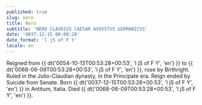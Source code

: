 ```yaml
---
published: true
slug: nero
title: Nero
subtitle: 'NERO CLAVDIVS CAESAR AVGVSTVS GERMANICVS'
date: '0037-12-15 00:00:28'
date_format: 'l jS of F Y'
locale: en
---
```


Reigned from {{ dt('0054-10-13T00:53:28+00:53', 'l jS of F Y', 'en') }} to {{ dt('0068-06-09T00:53:28+00:53', 'l jS of F Y', 'en') }}, rose by Birthright. Ruled in the Julio-Claudian dynasty, in the Principate era. Reign ended by Suicide from Senate. Born {{ dt('0037-12-15T00:53:28+00:53', 'l jS of F Y', 'en') }} in Antitum, Italia. Died {{ dt('0068-06-09T00:53:28+00:53', 'l jS of F Y', 'en') }}.

